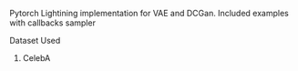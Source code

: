 Pytorch Lightining implementation for VAE and DCGan.
Included examples with callbacks sampler

Dataset Used
1. CelebA
